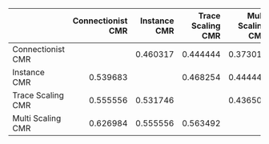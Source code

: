 |   | Connectionist CMR | Instance CMR | Trace Scaling CMR | Multi Scaling CMR |
|:--------------|--------------:|--------------:|--------------:|--------------:|
| Connectionist CMR |  | 0.460317 | 0.444444 | 0.373016 |
| Instance CMR | 0.539683 |  | 0.468254 | 0.444444 |
| Trace Scaling CMR | 0.555556 | 0.531746 |  | 0.436508 |
| Multi Scaling CMR | 0.626984 | 0.555556 | 0.563492 |  |